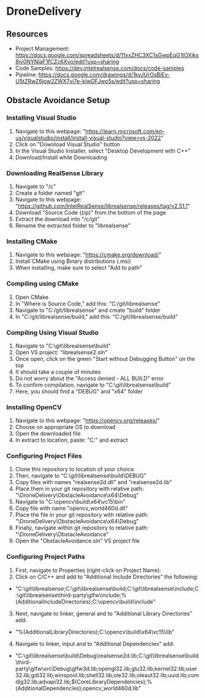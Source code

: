 # DroneDelivery

## Resources
* Project Management: https://docs.google.com/spreadsheets/d/11xxZHC3XC1sGwpEqG1tOXjks8iv0NYNlaF1fCZc6Xvo/edit?usp=sharing
* Code Samples: https://dev.intelrealsense.com/docs/code-samples
* Pipeline: https://docs.google.com/drawings/d/1kvJUrOsBiEv-U5tZRwZ6jow2ZWX7vi7e-kIwDFJwo5s/edit?usp=sharing

## Obstacle Avoidance Setup

### Installing Visual Studio
1) Navigate to this webpage: "https://learn.microsoft.com/en-us/visualstudio/install/install-visual-studio?view=vs-2022"
2) Click on "Download Visual Studio" button
3) In the Visual Studio Installer, select "Desktop Development with C++"
4) Download/Install while Downloading

### Downloading RealSense Library
1) Navigate to "/c"
2) Create a folder named "git"
3) Navigate to this webpage: "https://github.com/IntelRealSense/librealsense/releases/tag/v2.51.1"
4) Download "Source Code (zip)" from the bottom of the page
5) Extract the download into "/c/git"
6) Rename the extracted folder to "librealsense"

### Installing CMake
1) Navigate to this webpage: "https://cmake.org/download/"
2) Install CMake using Binary distributions (.msi)
3) When installing, make sure to select "Add to path"

### Compiling using CMake
1) Open CMake
2) In "Where is Source Code," add this: "C:/git/librealsense"
3) Navigate to "C:/git/librealsense" and create "build" folder
4) In "C:/git/librealsense/build," add this: "C:/git/librealsense/build"

### Compiling Using Visual Studio
1) Navigate to "C:\git\librealsense\build"
2) Open VS project: "librealsense2.sln"
3) Once open, click on the green "Start without Debugging Button" on the top
4) It should take a couple of minutes
5) Do not worry about the "Access denied - ALL BUILD" error
6) To confirm compilation, navigate to "C:\git\librealsense\build"
7) Here, you should find a "DEBUG" and "x64" folder

### Installing OpenCV
1) Navigate to this webpage: "https://opencv.org/releases/"
2) Choose on appropriate OS to download
3) Open the downloaded file
4) In extract to location, paste: "C:\" and extract

### Configuring Project Files
1) Clone this repository to location of your choice
2) Then, navigate to "C:\git\librealsense\build\DEBUG\"
3) Copy files with names "realsense2d.dll" and "realsense2d.lib"
4) Place them in your git repository with relative path: "\DroneDelivery\ObstacleAvoidance\x64\Debug"
5) Navigate to "C:\opencv\build\x64\vc15\bin"
6) Copy file with name "opencv_world460d.dll"
7) Place the file in your git repository with relative path: "\DroneDelivery\ObstacleAvoidance\x64\Debug"
8) Finally, navigate within git repository to relative path: "\DroneDelivery\ObstacleAvoidance"
9) Open the "ObstacleAvoidance.sln" VS project file

### Configuring Project Paths
1) First, navigate to Properties (right-click on Project Name):
2) Click on C/C++ and add to “Additional Include Directories” the following:
  * "C:\git\librealsense;C:\git\librealsense\build;C:\git\librealsense\include;C:\git\librealsense\third-party\glfw\include;%(AdditionalIncludeDirectories);C:\opencv\build\include"
3) Next, navigate to linker, general and to "Additional Library Directories" add:
  * "%(AdditionalLibraryDirectories);C:\opencv\build\x64\vc15\lib"
4) Navigate to linker, input and to "Additional Dependencies" add:
  * "C:\git\librealsense\build\Debug\realsense2d.lib;C:\git\librealsense\build\third-party\glfw\src\Debug\glfw3d.lib;opengl32.lib;glu32.lib;kernel32.lib;user32.lib;gdi32.lib;winspool.lib;shell32.lib;ole32.lib;oleaut32.lib;uuid.lib;comdlg32.lib;advapi32.lib;$(CoreLibraryDependencies);%(AdditionalDependencies);opencv_world460d.lib"
